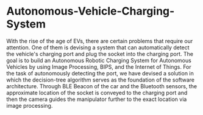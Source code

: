 # Autonomous-Vehicle-Charging-System
With the rise of the age of EVs, there are certain problems that require our attention. One of them is devising a system that can automatically detect the vehicle's charging port and plug the socket into the charging port. The goal is to build an Autonomous Robotic Charging System for Autonomous Vehicles by using Image Processing, BIPS, and the Internet of Things.
For the task of autonomously detecting the port, we have devised a solution in which the decision-tree algorithm serves as the foundation of the software architecture. Through BLE Beacon of the car and the Bluetooth sensors, the approximate location of the socket is conveyed to the charging port and then the camera guides the manipulator further to the exact location via image processing.

